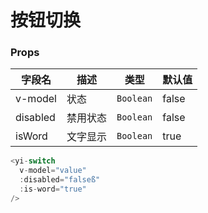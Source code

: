 # 按钮切换

### Props

| 字段名            | 描述           | 类型       | 默认值 |
| ----------------- | -------------- | ---------- | ------ |
| v-model | 状态 | `Boolean`  | false  |
| disabled | 禁用状态 | `Boolean`  | false  |
| isWord | 文字显示 | `Boolean`  | true  |


```js
<yi-switch
  v-model="value"
  :disabled="falseß"
  :is-word="true"
/>
```
